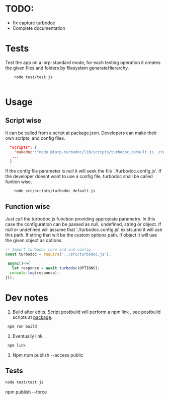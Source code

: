 
# TODO: 
 
- fix capture turbodoc
- Complete documentation


# Tests
Test the app on a iorp-standard mode, for each testing operation it creates the given files and folders by filesystem generateHierarchy.
```bash
    node test/test.js
    
```

# Usage

## Script wise
It can be called from a script at package.json. 
Developers can make their own scripts, and config files. 
```json
  "scripts": {
    "makedoc":"node @iorp-turbodoc/lib/scripts/turbodoc_default.js ./turbodoc.config.js",
   ...
  }
```
If the config file parameter is null it will seek the file './turbodoc.config.js'. If the developer doesnt want to use a config file, turbodoc shall be called funtion wise. 
```bash
    node src/scripts/turbodoc_default.js
```


## Function wise 
Just call the turbodoc js function providing appropiate parametry.
In this case the configuration can be passed as null, undefined, string or object. 
If null or undefined will assume that './turbodoc.config.js' exists,and it will use this path. 
If string that will be the custom options path. 
If object it will use the given object as options. 
```js
// Import turbodoc core and and config 
const turbodoc = require('../src/turbodoc.js');
  
 async()=>{ 
   let response = await turbodoc(OPTIONS);
  console.log(response);  
}();
```


#   Dev notes  
1. Build after edits.
Script postbuild will perform a npm link , see postbuild scripts at [package](./package.json).
  ```bash
   npm run build
   ```
2. Eventually link.
  ```bash
   npm link
   ```

3. Npm 
npm publish --access public

 
## Tests 

```bash
node test/test.js  

```




npm publish --force